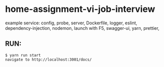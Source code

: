 # home-assignment-vi-job-interview


example service:
config, probe, server, Dockerfile, logger, eslint, dependency-injection, nodemon, launch with F5, swagger-ui, yarn, prettier,

## RUN:
    $ yarn run start  
    navigate to http://localhost:3001/docs/  


<!-- run local with docker: -->
<!-- $ docker build -t foo . && docker run -it --env-file test/.env foo -->